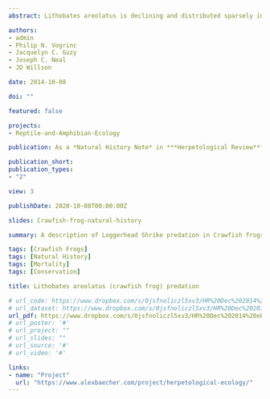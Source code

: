 ```yaml
---
abstract: Lithobates areolatus is declining and distributed sparsely in remnant prairie habitats of the central United States. Owing to their extensive use of crayfish/small mammal burrows and highly secretive nature, limited data exist regarding the life history of L. areolatus, particularly natural sources of mortality. Experimentally, two species of insect (both backswimmers [Notonecta spp.]) have been identified as predators of larval L. areolatus. Reported predators of post-metamorphic L. areolatus include Heterodon platirhinos (Eastern Hog-nosed Snake), Coluber constrictor (North American Racer), Thamnophis sirtalis (Common Gartersnake), and Procyon lotor (Raccoon); however, other common predators of ranid frogs such as snakes, birds, and mammals are suspected. Here we report the predation of L. areolatus by Nerodia erythrogaster (Plain-bellied Watersnake) and Lanius ludovicianus (Loggerhead Shrike) in northwest Arkansas, USA.

authors:
- admin
- Philip N. Vogrinc
- Jacquelyn C. Guzy
- Joseph C. Neal
- JD Willson

date: 2014-10-08

doi: ""

featured: false

projects:
- Reptile-and-Amphibian-Ecology

publication: As a *Natural History Note* in ***Herpetological Review***

publication_short:
publication_types:
- "2"

view: 3

publishDate: 2020-10-08T00:00:00Z

slides: Crawfish-frog-natural-history

summary: A description of Loggerhead Shrike predation in Crawfish frogs, a species of conservation concern in Arkansas.  

tags: [Crawfish Frogs]
tags: [Natural History]
tags: [Mortality] 
tags: [Conservation]

title: Lithobates areolatus (crawfish frog) predation

# url_code: https://www.dropbox.com/s/0jsfnoliczl5xv3/HR%20Dec%202014%20ebook.pdf?dl=1
# url_dataset: https://www.dropbox.com/s/0jsfnoliczl5xv3/HR%20Dec%202014%20ebook.pdf?dl=1
url_pdf: https://www.dropbox.com/s/0jsfnoliczl5xv3/HR%20Dec%202014%20ebook.pdf?dl=1
# url_poster: '#'
# url_project: ""
# url_slides: ""
# url_source: '#'
# url_video: '#'

links:
- name: "Project"
  url: "https://www.alexbaecher.com/project/herpetological-ecology/"
---
```



